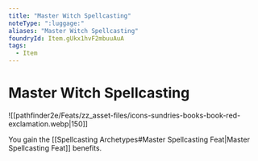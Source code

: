 ```yaml
---
title: "Master Witch Spellcasting"
noteType: ":luggage:"
aliases: "Master Witch Spellcasting"
foundryId: Item.gUkx1hvF2mbuuAuA
tags:
  - Item
---
```


# Master Witch Spellcasting
![[pathfinder2e/Feats/zz_asset-files/icons-sundries-books-book-red-exclamation.webp|150]]

You gain the [[Spellcasting Archetypes#Master Spellcasting Feat|Master Spellcasting Feat]] benefits.

